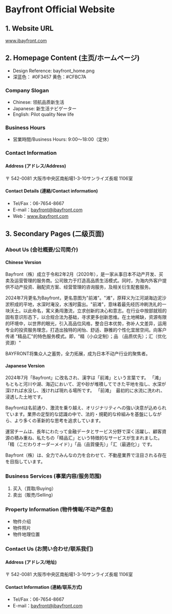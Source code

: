 # Bayfront Official Website

## 1. Website URL
www.ibayfront.com

## 2. Homepage Content (主页/ホームページ)
- Design Reference: bayfront_home.png
- 深蓝色： #0F3457     黄色：#CFBC7A

### Company Slogan
- Chinese: 领航品质新生活
- Japanese: 新生活ナビゲーター
- English: Pilot quality New life

### Business Hours
- 営業時間/Business Hours: 9:00～18:00（定休）

### Contact Information
#### Address (アドレス/Address)
〒 542-0081 大阪市中央区南船場1-3-10サンライズ長堀 1106室

#### Contact Details (連絡/Contact information)
- Tel/Fax：06-7654-8667
- E-mail：bayfront@ibayfront.com
- Web：www.ibayfront.com

## 3. Secondary Pages (二级页面)

### About Us (会社概要/公司简介)

#### Chinese Version
Bayfront（株）成立于令和2年2月（2020年），是一家从事日本不动产开发、买卖及运营管理的服务商。公司致力于打造高品质生活模式。同时，为海内外客户提供不动产投资、融配资方案、经营管理的咨询服务，及相关衍生配套服务。

2024年7月更名为Bayfront，更名意图为"前滩"。"滩"，原释义为江河湖海边泥沙淤积成的平地，水深时淹没，水浅时露出。"前滩"，意味着最先经历冲刷洗礼的一块沃土。以此命名，寓义勇闯激流，立求创新的决心和意志。在行业中按部就班的固有意识形态下，以合规合法为基础，寻求更多创新思维。在土地稀缺，资源有限的环境中，以世界的眼光，引入高品位风格，整合日本优势，弥补人文差异，运用专业的投资服务理念，打造出独特的闲怡、舒适、静雅的个性化宜居空间。向客户传递 "精品汇"的特色服务模式。即，"精（小众定制）；品 （品质优先）；汇（优化资源）"

BAYFRONT将集众人之蓄势，全力拓展，成为日本不动产行业的聚焦者。

#### Japanese Version
2024年7月「Bayfront」に改名され、漢字は「前滩」という言葉です。
「滩」　もともと河川や湖、海辺において、泥や砂が堆積してできた平地を指し、水深が深ければ水没し、浅ければ現れる場所です。
「前滩」　最初的に水流に洗われ、浸透した土地です。

Bayfrontは名前通り、激流を乗り越え、オリジナリティへの強い決意が込められています。業界の定型的な認識の中で、法的・規範的な枠組みを基盤にしながら、より多くの革新的な思考を追求しています。

運営チームは、長年にわたって金融データとサービス分野で深く活躍し、顧客資源の積み重ね、私たちの「精品汇」という特徴的なサービスが生まれました。「精（こだわりオーダーメイド）」「品（品質優先）」「汇（最適化）」です。

Bayfront（株）は、全力でみんなの力を合わせて、不動産業界で注目される存在を目指しています。

### Business Services (事業内容/服务范围)
1. 买入（買取/Buying）
2. 卖出（販売/Selling）

### Property Information (物件情報/不动产信息)
- 物件介绍
- 物件照片
- 物件地理位置

### Contact Us (お問い合わせ/联系我们)
#### Address (アドレス/地址)
〒 542-0081 大阪市中央区南船場1-3-10サンライズ長堀 1106室

#### Contact Information (連絡/联系方式)
- Tel/Fax：06-7654-8667
- E-mail：bayfront@ibayfront.com